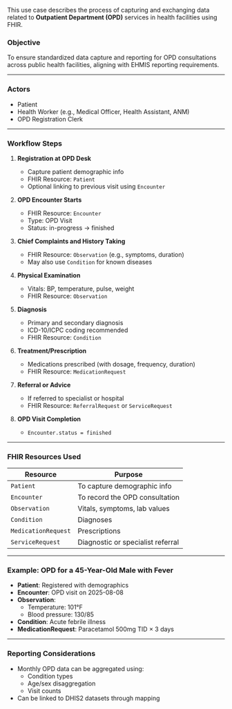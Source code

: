 
This use case describes the process of capturing and exchanging data related to **Outpatient Department (OPD)** services in health facilities using FHIR.

### Objective

To ensure standardized data capture and reporting for OPD consultations across public health facilities, aligning with EHMIS reporting requirements.

---

### Actors
- Patient
- Health Worker (e.g., Medical Officer, Health Assistant, ANM)
- OPD Registration Clerk

---

### Workflow Steps

1. **Registration at OPD Desk**
   - Capture patient demographic info
   - FHIR Resource: `Patient`
   - Optional linking to previous visit using `Encounter`

2. **OPD Encounter Starts**
   - FHIR Resource: `Encounter`
   - Type: OPD Visit
   - Status: in-progress → finished

3. **Chief Complaints and History Taking**
   - FHIR Resource: `Observation` (e.g., symptoms, duration)
   - May also use `Condition` for known diseases

4. **Physical Examination**
   - Vitals: BP, temperature, pulse, weight
   - FHIR Resource: `Observation`

5. **Diagnosis**
   - Primary and secondary diagnosis
   - ICD-10/ICPC coding recommended
   - FHIR Resource: `Condition`

6. **Treatment/Prescription**
   - Medications prescribed (with dosage, frequency, duration)
   - FHIR Resource: `MedicationRequest`

7. **Referral or Advice**
   - If referred to specialist or hospital
   - FHIR Resource: `ReferralRequest` or `ServiceRequest`

8. **OPD Visit Completion**
   - `Encounter.status = finished`

---

### FHIR Resources Used

| Resource           | Purpose                          |
|--------------------|----------------------------------|
| `Patient`          | To capture demographic info      |
| `Encounter`        | To record the OPD consultation   |
| `Observation`      | Vitals, symptoms, lab values     |
| `Condition`        | Diagnoses                        |
| `MedicationRequest`| Prescriptions                    |
| `ServiceRequest`   | Diagnostic or specialist referral|

---

### Example: OPD for a 45-Year-Old Male with Fever

- **Patient**: Registered with demographics
- **Encounter**: OPD visit on 2025-08-08
- **Observation**:
  - Temperature: 101°F
  - Blood pressure: 130/85
- **Condition**: Acute febrile illness
- **MedicationRequest**: Paracetamol 500mg TID × 3 days

---

### Reporting Considerations

- Monthly OPD data can be aggregated using:
  - Condition types
  - Age/sex disaggregation
  - Visit counts
- Can be linked to DHIS2 datasets through mapping
